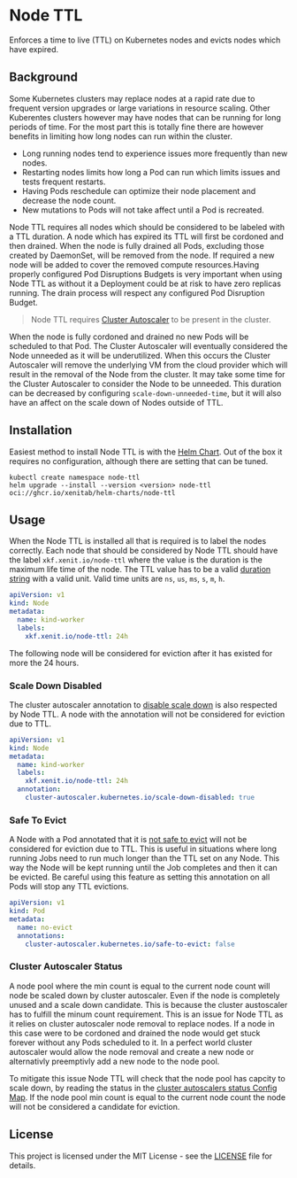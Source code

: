 # Node TTL

Enforces a time to live (TTL) on Kubernetes nodes and evicts nodes which have expired.

## Background

Some Kubernetes clusters may replace nodes at a rapid rate due to frequent version upgrades or large variations in resource scaling. Other Kuberentes clusters however may have nodes that can be running for long periods of time. For the most part this is totally fine there are however benefits in limiting how long nodes can run within the cluster.

* Long running nodes tend to experience issues more frequently than new nodes.
* Restarting nodes limits how long a Pod can run which limits issues and tests frequent restarts.
* Having Pods reschedule can optimize their node placement and decrease the node count.
* New mutations to Pods will not take affect until a Pod is recreated.

Node TTL requires all nodes which should be considered to be labeled with a TTL duration. A node which has expired its TTL will first be cordoned and then drained. When the node is fully drained all Pods, excluding those created by DaemonSet, will be removed from the node. If required a new node will be added to cover the removed compute resources.Having properly configured Pod Disruptions Budgets is very important when using Node TTL as without it a Deployment could be at risk to have zero replicas running. The drain process will respect any configured Pod Disruption Budget.

> Node TTL requires [Cluster Autoscaler](https://github.com/kubernetes/autoscaler/tree/master/cluster-autoscaler) to be present in the cluster.

When the node is fully cordoned and drained no new Pods will be scheduled to that Pod. The Cluster Autoscaler will eventually considered the Node unneeded as it will be underutilized. When this occurs the Cluster Autoscaler will remove the underlying VM from the cloud provider which will result in the removal of the Node from the cluster. It may take some time for the Cluster Autoscaler to consider the Node to be unneeded. This duration can be decreased by configuring `scale-down-unneeded-time`, but it will also have an affect on the scale down of Nodes outside of TTL.

## Installation

Easiest method to install Node TTL is with the [Helm Chart](./charts/node-ttl). Out of the box it requires no configuration, although there are setting that can be tuned.

```shell
kubectl create namespace node-ttl
helm upgrade --install --version <version> node-ttl oci://ghcr.io/xenitab/helm-charts/node-ttl
```

## Usage

When the Node TTL is installed all that is required is to label the nodes correctly. Each node that should be considered by Node TTL should have the label `xkf.xenit.io/node-ttl` where the value is the duration is the maximum life time of the node. The TTL value has to be a valid [duration string](https://pkg.go.dev/time#ParseDuration) with a valid unit. Valid time units are `ns`, `us`, `ms`, `s`, `m`, `h`. 

```yaml
apiVersion: v1
kind: Node
metadata:
  name: kind-worker
  labels:
    xkf.xenit.io/node-ttl: 24h
```

The following node will be considered for eviction after it has existed for more the 24 hours.

### Scale Down Disabled

The cluster autoscaler annotation to [disable scale down](https://github.com/kubernetes/autoscaler/blob/master/cluster-autoscaler/FAQ.md#how-can-i-prevent-cluster-autoscaler-from-scaling-down-a-particular-node) is also respected by Node TTL. A node with the annotation will not be considered for eviction due to TTL.

```yaml
apiVersion: v1
kind: Node
metadata:
  name: kind-worker
  labels:
    xkf.xenit.io/node-ttl: 24h
  annotation:
    cluster-autoscaler.kubernetes.io/scale-down-disabled: true
```

### Safe To Evict

A Node with a Pod annotated that it is [not safe to evict](https://github.com/kubernetes/autoscaler/blob/master/cluster-autoscaler/FAQ.md#what-types-of-pods-can-prevent-ca-from-removing-a-node) will not be considered for eviction due to TTL. This is useful in situations where long running Jobs need to run much longer than the TTL set on any Node. This way the Node will be kept running until the Job completes and then it can be evicted. Be careful using this feature as setting this annotation on all Pods will stop any TTL evictions.

```yaml
apiVersion: v1
kind: Pod
metadata:
  name: no-evict
  annotations:
    cluster-autoscaler.kubernetes.io/safe-to-evict: false
```

### Cluster Autoscaler Status

A node pool where the min count is equal to the current node count will node be scaled down by cluster autoscaler. Even if the node is completely unused and a scale down candidate. This is because the cluster austoscaler has to fulfill the minum count requirement. This is an issue for Node TTL as it relies on cluster autoscaler node removal to replace nodes. If a node in this case were to be cordoned and drained the node would get stuck forever without any Pods scheduled to it. In a perfect world cluster autoscaler would allow the node removal and create a new node or alternativly preemptivly add a new node to the node pool.

To mitigate this issue Node TTL will check that the node pool has capcity to scale down, by reading the status in the [cluster autoscalers status Config Map](https://github.com/kubernetes/autoscaler/blob/master/cluster-autoscaler/FAQ.md#what-events-are-emitted-by-ca). If the node pool min count is equal to the current node count the node will not be considered a candidate for eviction.

## License

This project is licensed under the MIT License - see the [LICENSE](LICENSE) file for details.
